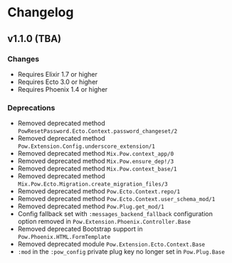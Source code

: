 # Changelog

## v1.1.0 (TBA)

### Changes

- Requires Elixir 1.7 or higher
- Requires Ecto 3.0 or higher
- Requires Phoenix 1.4 or higher

### Deprecations

- Removed deprecated method `PowResetPassword.Ecto.Context.password_changeset/2`
- Removed deprecated method `Pow.Extension.Config.underscore_extension/1`
- Removed deprecated method `Mix.Pow.context_app/0`
- Removed deprecated method `Mix.Pow.ensure_dep!/3`
- Removed deprecated method `Mix.Pow.context_base/1`
- Removed deprecated method `Mix.Pow.Ecto.Migration.create_migration_files/3`
- Removed deprecated method `Pow.Ecto.Context.repo/1`
- Removed deprecated method `Pow.Ecto.Context.user_schema_mod/1`
- Removed deprecated method `Pow.Plug.get_mod/1`
- Config fallback set with `:messages_backend_fallback` configuration option removed in `Pow.Extension.Phoenix.Controller.Base`
- Removed deprecated Bootstrap support in `Pow.Phoenix.HTML.FormTemplate`
- Removed deprecated module `Pow.Extension.Ecto.Context.Base`
- `:mod` in the `:pow_config` private plug key no longer set in `Pow.Plug.Base`
